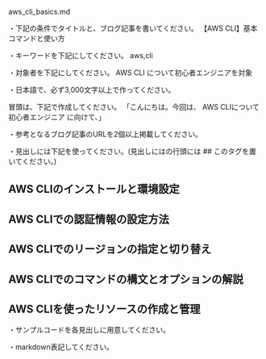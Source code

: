 aws_cli_basics.md

・下記の条件でタイトルと、ブログ記事を書いてください。
【AWS CLI】基本コマンドと使い方

・キーワードを下記にしてください。
aws,cli

・対象者を下記にしてください。
  AWS CLI について初心者エンジニアを対象


・日本語で、必ず3,000文字以上で作ってください。

冒頭は、下記で作成してください。
「こんにちは。今回は、
AWS CLIについて初心者エンジニア
に向けて、」

・参考となるブログ記事のURLを2個以上掲載してください。

・見出しには下記を使ってください。(見出しにはの行頭には ## このタグを置いてください。)
## AWS CLIのインストールと環境設定
## AWS CLIでの認証情報の設定方法
## AWS CLIでのリージョンの指定と切り替え
## AWS CLIでのコマンドの構文とオプションの解説
## AWS CLIを使ったリソースの作成と管理

・サンプルコードを各見出しに用意してください。

・markdown表記してください。

